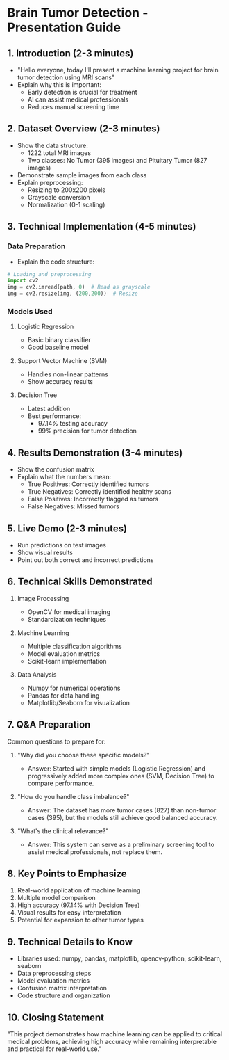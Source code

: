 # Brain Tumor Detection - Presentation Guide

## 1. Introduction (2-3 minutes)
- "Hello everyone, today I'll present a machine learning project for brain tumor detection using MRI scans"
- Explain why this is important:
  * Early detection is crucial for treatment
  * AI can assist medical professionals
  * Reduces manual screening time

## 2. Dataset Overview (2-3 minutes)
- Show the data structure:
  * 1222 total MRI images
  * Two classes: No Tumor (395 images) and Pituitary Tumor (827 images)
- Demonstrate sample images from each class
- Explain preprocessing:
  * Resizing to 200x200 pixels
  * Grayscale conversion
  * Normalization (0-1 scaling)

## 3. Technical Implementation (4-5 minutes)

### Data Preparation
- Explain the code structure:
```python
# Loading and preprocessing
import cv2
img = cv2.imread(path, 0)  # Read as grayscale
img = cv2.resize(img, (200,200))  # Resize
```

### Models Used
1. Logistic Regression
   - Basic binary classifier
   - Good baseline model

2. Support Vector Machine (SVM)
   - Handles non-linear patterns
   - Show accuracy results

3. Decision Tree
   - Latest addition
   - Best performance:
     * 97.14% testing accuracy
     * 99% precision for tumor detection

## 4. Results Demonstration (3-4 minutes)
- Show the confusion matrix
- Explain what the numbers mean:
  * True Positives: Correctly identified tumors
  * True Negatives: Correctly identified healthy scans
  * False Positives: Incorrectly flagged as tumors
  * False Negatives: Missed tumors

## 5. Live Demo (2-3 minutes)
- Run predictions on test images
- Show visual results
- Point out both correct and incorrect predictions

## 6. Technical Skills Demonstrated
1. Image Processing
   - OpenCV for medical imaging
   - Standardization techniques

2. Machine Learning
   - Multiple classification algorithms
   - Model evaluation metrics
   - Scikit-learn implementation

3. Data Analysis
   - Numpy for numerical operations
   - Pandas for data handling
   - Matplotlib/Seaborn for visualization

## 7. Q&A Preparation
Common questions to prepare for:
1. "Why did you choose these specific models?"
   - Answer: Started with simple models (Logistic Regression) and progressively added more complex ones (SVM, Decision Tree) to compare performance.

2. "How do you handle class imbalance?"
   - Answer: The dataset has more tumor cases (827) than non-tumor cases (395), but the models still achieve good balanced accuracy.

3. "What's the clinical relevance?"
   - Answer: This system can serve as a preliminary screening tool to assist medical professionals, not replace them.

## 8. Key Points to Emphasize
1. Real-world application of machine learning
2. Multiple model comparison
3. High accuracy (97.14% with Decision Tree)
4. Visual results for easy interpretation
5. Potential for expansion to other tumor types

## 9. Technical Details to Know
- Libraries used: numpy, pandas, matplotlib, opencv-python, scikit-learn, seaborn
- Data preprocessing steps
- Model evaluation metrics
- Confusion matrix interpretation
- Code structure and organization

## 10. Closing Statement
"This project demonstrates how machine learning can be applied to critical medical problems, achieving high accuracy while remaining interpretable and practical for real-world use."